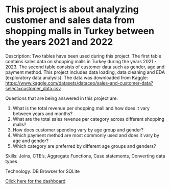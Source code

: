 # This project is about analyzing customer and sales data from shopping malls in Turkey between the years 2021 and 2022

Description: Two tables have been used during this project. The first table contains sales data on shopping malls in Turkey during the years 2021 - 2023. The second table consists of customer data such as gender, age and payment method. This project includes data loading, data cleaning  and  EDA (exploratory data analysis). The data was downloaded from Kaggle: https://www.kaggle.com/datasets/dataceo/sales-and-customer-data?select=customer_data.csv

Questions that are being answered in this project are:

1. What is the total revenue per shopping mall and how does it vary between years and months? 
2. What are the total sales revenue per category across different shopping malls?
3. How does customer spending vary by age group and gender?
4. Which payment method are most commonly used and does it vary by age and gender?
5. Which category are preferred by different age groups and genders? 

Skills: Joins, CTE’s, Aggregate Functions, Case statements, Converting data types

Technology: DB Browser for SQLite


<a href="https://public.tableau.com/app/profile/phi.bui/viz/Salesandcustomerdataproject/Dashboard3"> Click here for the dashboard

